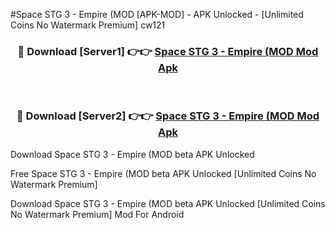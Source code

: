 #Space STG 3 - Empire (MOD [APK-MOD] - APK Unlocked - [Unlimited Coins No Watermark Premium] cw121



<div align="center">

<h3>🔴 Download [Server1] 👉👉 <a href="https://momento.my/?title=Space_STG_3_-_Empire_(MOD">Space STG 3 - Empire (MOD Mod Apk</a></h3><br>

<h3>🔴 Download [Server2] 👉👉 <a href="https://momento.my/?title=Space_STG_3_-_Empire_(MOD">Space STG 3 - Empire (MOD Mod Apk</a></h3>
</div>



Download Space STG 3 - Empire (MOD beta APK Unlocked

Free Space STG 3 - Empire (MOD beta APK Unlocked [Unlimited Coins No Watermark Premium]

Download Space STG 3 - Empire (MOD beta APK Unlocked [Unlimited Coins No Watermark Premium] Mod For Android
